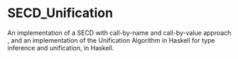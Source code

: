 # SECD_Unification
An implementation of a SECD with call-by-name and call-by-value approach , and an implementation of the Unification Algorithm in Haskell for type inference and unification, in Haskell.
